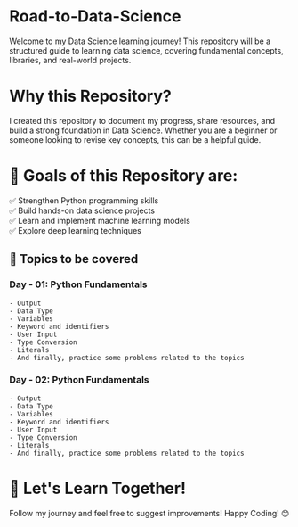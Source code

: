 # Road-to-Data-Science
Welcome to my Data Science learning journey! This repository will be a structured guide to learning data science, covering fundamental concepts, libraries, and real-world projects.

# Why this Repository?
I created this repository to document my progress, share resources, and build a strong foundation in Data Science. Whether you are a beginner or someone looking to revise key concepts, this can be a helpful guide.

# 🎯 Goals of this Repository are: 
✅ Strengthen Python programming skills  
✅ Build hands-on data science projects  
✅ Learn and implement machine learning models  
✅ Explore deep learning techniques  

## 📖 Topics to be covered  
### Day - 01: Python Fundamentals
    - Output
    - Data Type
    - Variables
    - Keyword and identifiers
    - User Input
    - Type Conversion
    - Literals
    - And finally, practice some problems related to the topics

### Day - 02: Python Fundamentals
    - Output
    - Data Type
    - Variables
    - Keyword and identifiers
    - User Input
    - Type Conversion
    - Literals
    - And finally, practice some problems related to the topics

# 🚀 Let's Learn Together!
Follow my journey and feel free to suggest improvements! Happy Coding! 😊
